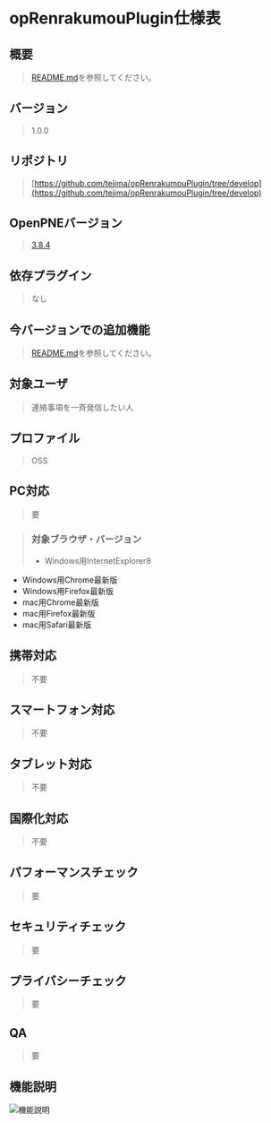 # opRenrakumouPlugin仕様表

## 概要
>[README.md](https://github.com/tejima/opRenrakumouPlugin/blob/develop/README.md)を参照してください。

## バージョン
>1.0.0

## リポジトリ
>[https://github.com/tejima/opRenrakumouPlugin/tree/develop](https://github.com/tejima/opRenrakumouPlugin/tree/develop)

## OpenPNEバージョン
>[3.8.4](https://github.com/openpne/OpenPNE3/tree/OpenPNE-3.8.4)

## 依存プラグイン
>なし

## 今バージョンでの追加機能
>[README.md](https://github.com/tejima/opRenrakumouPlugin/blob/develop/README.md)を参照してください。

## 対象ユーザ
>連絡事項を一斉発信したい人

## プロファイル
>OSS

## PC対応
>要

>### 対象ブラウザ・バージョン
>* Windows用InternetExplorer8
* Windows用Chrome最新版
* Windows用Firefox最新版
* mac用Chrome最新版
* mac用Firefox最新版
* mac用Safari最新版

## 携帯対応
>不要

## スマートフォン対応
>不要

## タブレット対応
>不要

## 国際化対応
>不要

## パフォーマンスチェック
>要

## セキュリティチェック
>要

## プライバシーチェック
>要

## QA
>要

## 機能説明
![機能説明](http://i1.minus.com/jxdtaJpFaEDO6.png)